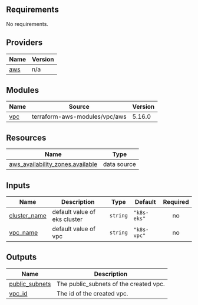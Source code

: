 <!-- BEGIN_TF_DOCS -->
## Requirements

No requirements.

## Providers

| Name | Version |
|------|---------|
| <a name="provider_aws"></a> [aws](#provider\_aws) | n/a |

## Modules

| Name | Source | Version |
|------|--------|---------|
| <a name="module_vpc"></a> [vpc](#module\_vpc) | terraform-aws-modules/vpc/aws | 5.16.0 |

## Resources

| Name | Type |
|------|------|
| [aws_availability_zones.available](https://registry.terraform.io/providers/hashicorp/aws/latest/docs/data-sources/availability_zones) | data source |

## Inputs

| Name | Description | Type | Default | Required |
|------|-------------|------|---------|:--------:|
| <a name="input_cluster_name"></a> [cluster\_name](#input\_cluster\_name) | default value of eks cluster | `string` | `"k8s-eks"` | no |
| <a name="input_vpc_name"></a> [vpc\_name](#input\_vpc\_name) | default value of vpc | `string` | `"k8s-vpc"` | no |

## Outputs

| Name | Description |
|------|-------------|
| <a name="output_public_subnets"></a> [public\_subnets](#output\_public\_subnets) | The public\_subnets of the created vpc. |
| <a name="output_vpc_id"></a> [vpc\_id](#output\_vpc\_id) | The id of the created vpc. |
<!-- END_TF_DOCS -->
